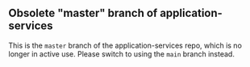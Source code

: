 ## Obsolete "master" branch of application-services

This is the `master` branch of the application-services repo,
which is no longer in active use. Please switch to using the
`main` branch instead.
